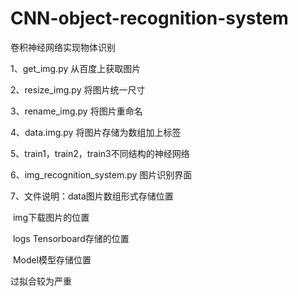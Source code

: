 # CNN-object-recognition-system
卷积神经网络实现物体识别





1、get_img.py 从百度上获取图片

2、resize_img.py 将图片统一尺寸

3、rename_img.py 将图片重命名

4、data.img.py 将图片存储为数组加上标签

5、train1，train2，train3不同结构的神经网络

6、img_recognition_system.py 图片识别界面

7、文件说明：data图片数组形式存储位置

​						  img下载图片的位置

​						  logs Tensorboard存储的位置

​						  Model模型存储位置



过拟合较为严重